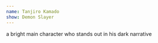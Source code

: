 ```yaml
---
name: Tanjiro Kamado
show: Demon Slayer
---
```

a bright main character who stands out in his dark narrative
